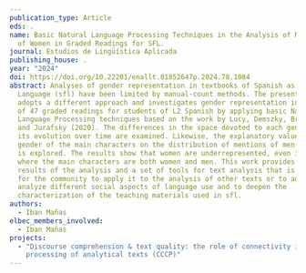 ```yaml
---
publication_type: Article
eds: .
name: Basic Natural Language Processing Techniques in the Analysis of Mentions
  of Women in Graded Readings for SFL.
journal: Estudios de Lingüística Aplicada
publishing_house: .
year: "2024"
doi: https://doi.org/10.22201/enallt.01852647p.2024.78.1084
abstract: Analyses of gender representation in textbooks of Spanish as a Foreign
  Language (sfl) have been limited by manual-count methods. The present study
  adopts a different approach and investigates gender representation in a corpus
  of 47 graded readings for students of L2 Spanish by applying basic Natural
  Language Processing techniques based on the work by Lucy, Demszky, Bromley,
  and Jurafsky (2020). The differences in the space devoted to each gender and
  its evolution over time are examined. Likewise, the explanatory value of the
  gender of the main characters on the distribution of mentions of men and women
  is explored. The results show that women are underrepresented, even in books
  where the main characters are both women and men. This work provides the
  results of the analysis and a set of tools for text analysis that is available
  for the community to apply it to the analysis of other texts or to adapt it to
  analyze different social aspects of language use and to deepen the
  characterization of the teaching materials used in sfl.
authors:
  - Iban Mañas
elbec_members_involved:
  - Iban Mañas
projects:
  - "Discourse comprehension & text quality: the role of connectivity in the
    processing of analytical texts (CCCP)"
---
```

